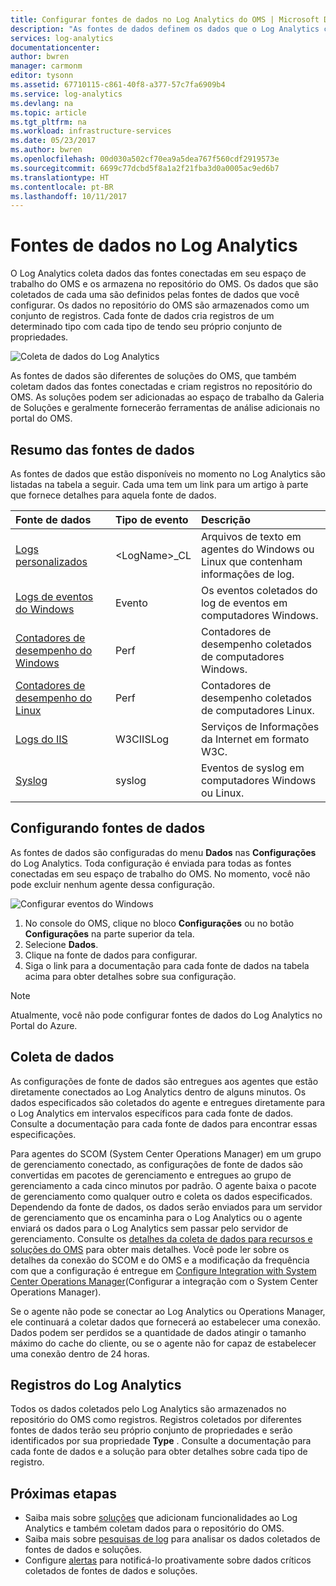 ```yaml
---
title: Configurar fontes de dados no Log Analytics do OMS | Microsoft Docs
description: "As fontes de dados definem os dados que o Log Analytics coleta de agentes e outras fontes conectadas.  Este artigo descreve o conceito de como o Log Analytics usa fontes de dados, explica os detalhes de como configurá-las e fornece um resumo das diferentes fontes de dados disponíveis."
services: log-analytics
documentationcenter: 
author: bwren
manager: carmonm
editor: tysonn
ms.assetid: 67710115-c861-40f8-a377-57c7fa6909b4
ms.service: log-analytics
ms.devlang: na
ms.topic: article
ms.tgt_pltfrm: na
ms.workload: infrastructure-services
ms.date: 05/23/2017
ms.author: bwren
ms.openlocfilehash: 00d030a502cf70ea9a5dea767f560cdf2919573e
ms.sourcegitcommit: 6699c77dcbd5f8a1a2f21fba3d0a0005ac9ed6b7
ms.translationtype: HT
ms.contentlocale: pt-BR
ms.lasthandoff: 10/11/2017
---
```

# <a name="data-sources-in-log-analytics"></a>Fontes de dados no Log Analytics
O Log Analytics coleta dados das fontes conectadas em seu espaço de trabalho do OMS e os armazena no repositório do OMS.  Os dados que são coletados de cada uma são definidos pelas fontes de dados que você configurar.  Os dados no repositório do OMS são armazenados como um conjunto de registros.  Cada fonte de dados cria registros de um determinado tipo com cada tipo de tendo seu próprio conjunto de propriedades.

![Coleta de dados do Log Analytics](./media/log-analytics-data-sources/overview.png)

As fontes de dados são diferentes de soluções do OMS, que também coletam dados das fontes conectadas e criam registros no repositório do OMS.  As soluções podem ser adicionadas ao espaço de trabalho da Galeria de Soluções e geralmente fornecerão ferramentas de análise adicionais no portal do OMS.  

## <a name="summary-of-data-sources"></a>Resumo das fontes de dados
As fontes de dados que estão disponíveis no momento no Log Analytics são listadas na tabela a seguir.  Cada uma tem um link para um artigo à parte que fornece detalhes para aquela fonte de dados.

| Fonte de dados | Tipo de evento | Descrição |
|:--- |:--- |:--- |
| [Logs personalizados](log-analytics-data-sources-custom-logs.md) |\<LogName\>_CL |Arquivos de texto em agentes do Windows ou Linux que contenham informações de log. |
| [Logs de eventos do Windows](log-analytics-data-sources-windows-events.md) |Evento |Os eventos coletados do log de eventos em computadores Windows. |
| [Contadores de desempenho do Windows](log-analytics-data-sources-performance-counters.md) |Perf |Contadores de desempenho coletados de computadores Windows. |
| [Contadores de desempenho do Linux](log-analytics-data-sources-performance-counters.md) |Perf |Contadores de desempenho coletados de computadores Linux. |
| [Logs do IIS](log-analytics-data-sources-iis-logs.md) |W3CIISLog |Serviços de Informações da Internet em formato W3C. |
| [Syslog](log-analytics-data-sources-syslog.md) |syslog |Eventos de syslog em computadores Windows ou Linux. |

## <a name="configuring-data-sources"></a>Configurando fontes de dados
As fontes de dados são configuradas do menu **Dados** nas **Configurações** do Log Analytics.  Toda configuração é enviada para todas as fontes conectadas em seu espaço de trabalho do OMS.  No momento, você não pode excluir nenhum agente dessa configuração.

![Configurar eventos do Windows](./media/log-analytics-data-sources/configure-events.png)

1. No console do OMS, clique no bloco **Configurações** ou no botão **Configurações** na parte superior da tela.
2. Selecione **Dados**.
3. Clique na fonte de dados para configurar.
4. Siga o link para a documentação para cada fonte de dados na tabela acima para obter detalhes sobre sua configuração.

> [!NOTE]
> Atualmente, você não pode configurar fontes de dados do Log Analytics no Portal do Azure.

## <a name="data-collection"></a>Coleta de dados
As configurações de fonte de dados são entregues aos agentes que estão diretamente conectados ao Log Analytics dentro de alguns minutos.  Os dados especificados são coletados do agente e entregues diretamente para o Log Analytics em intervalos específicos para cada fonte de dados.  Consulte a documentação para cada fonte de dados para encontrar essas especificações.

Para agentes do SCOM (System Center Operations Manager) em um grupo de gerenciamento conectado, as configurações de fonte de dados são convertidas em pacotes de gerenciamento e entregues ao grupo de gerenciamento a cada cinco minutos por padrão.  O agente baixa o pacote de gerenciamento como qualquer outro e coleta os dados especificados. Dependendo da fonte de dados, os dados serão enviados para um servidor de gerenciamento que os encaminha para o Log Analytics ou o agente enviará os dados para o Log Analytics sem passar pelo servidor de gerenciamento. Consulte os [detalhes da coleta de dados para recursos e soluções do OMS](log-analytics-add-solutions.md#data-collection-details) para obter mais detalhes.  Você pode ler sobre os detalhes da conexão do SCOM e do OMS e a modificação da frequência com que a configuração é entregue em [Configure Integration with System Center Operations Manager](log-analytics-om-agents.md)(Configurar a integração com o System Center Operations Manager).

Se o agente não pode se conectar ao Log Analytics ou Operations Manager, ele continuará a coletar dados que fornecerá ao estabelecer uma conexão.  Dados podem ser perdidos se a quantidade de dados atingir o tamanho máximo do cache do cliente, ou se o agente não for capaz de estabelecer uma conexão dentro de 24 horas.

## <a name="log-analytics-records"></a>Registros do Log Analytics
Todos os dados coletados pelo Log Analytics são armazenados no repositório do OMS como registros.  Registros coletados por diferentes fontes de dados terão seu próprio conjunto de propriedades e serão identificados por sua propriedade **Type** .  Consulte a documentação para cada fonte de dados e a solução para obter detalhes sobre cada tipo de registro.

## <a name="next-steps"></a>Próximas etapas
* Saiba mais sobre [soluções](log-analytics-add-solutions.md) que adicionam funcionalidades ao Log Analytics e também coletam dados para o repositório do OMS.
* Saiba mais sobre [pesquisas de log](log-analytics-log-searches.md) para analisar os dados coletados de fontes de dados e soluções.  
* Configure [alertas](log-analytics-alerts.md) para notificá-lo proativamente sobre dados críticos coletados de fontes de dados e soluções.
